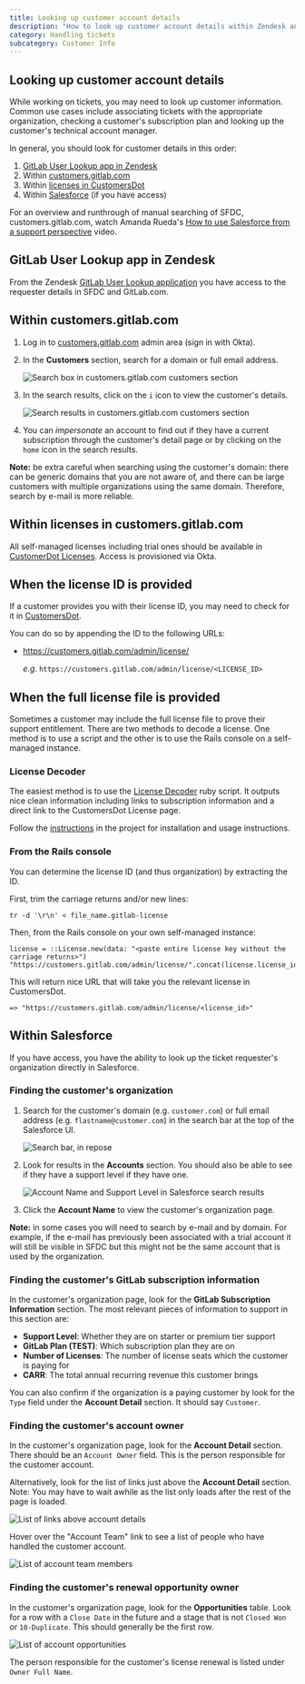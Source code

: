 ```yaml
---
title: Looking up customer account details
description: "How to look up customer account details within Zendesk and customers.gitlab.com"
category: Handling tickets
subcategory: Customer Info
---
```


## Looking up customer account details

While working on tickets, you may need to look up customer information. Common
use cases include associating tickets with the appropriate organization,
checking a customer's subscription plan and looking up the customer's technical
account manager.

In general, you should look for customer details in this order:

1. [GitLab User Lookup app in Zendesk](#gitlab-user-lookup-app-in-zendesk)
1. Within [customers.gitlab.com](#within-customersgitlabcom)
1. Within [licenses in CustomersDot](#within-licenses-in-customersgitlabcom)
1. Within [Salesforce](#within-salesforce) (if you have access)

For an overview and runthrough of manual searching of SFDC, customers.gitlab.com, watch Amanda Rueda's
[How to use Salesforce from a support perspective](https://drive.google.com/drive/u/0/search?q=Amanda%27s%20Salesforce%20Class%20parent:1JDdcj2ESdCc_ReG0-n7RyAIxbIFkcQ1K)
video.

## GitLab User Lookup app in Zendesk

From the Zendesk [GitLab User Lookup application](/handbook/support/readiness/operations/docs/zendesk/apps#gitlab-user-lookup) you have access to the requester details in SFDC and GitLab.com.

## Within customers.gitlab.com

1. Log in to [customers.gitlab.com](https://customers.gitlab.com/admin) admin area
   (sign in with Okta).

1. In the **Customers** section, search for a domain or full email address.

   ![Search box in customers.gitlab.com customers section](/handbook/support/workflows/assets/customers-gitlab-com-search.png)

1. In the search results, click on the `i` icon to view the customer's details.

   ![Search results in customers.gitlab.com customers section](/handbook/support/workflows/assets/customers-gitlab-com-search-results.png)

1. You can *impersonate* an account to find out if they have a current
   subscription through the customer's detail page or by clicking on the `home`
   icon in the search results.

**Note:** be extra careful when searching using the customer's domain: there can be generic domains
that you are not aware of, and there can be large customers with multiple organizations using the same
domain. Therefore, search by e-mail is more reliable.

## Within licenses in customers.gitlab.com

All self-managed licenses including trial ones should be available in [CustomerDot Licenses](https://customers.gitlab.com/admin/license).
Access is provisioned via Okta.

## When the license ID is provided

If a customer provides you with their license ID, you may need to check for it
in [CustomersDot](https://customers.gitlab.com/admin).

You can do so by appending the ID to the following URLs:

- <https://customers.gitlab.com/admin/license/>

  *e.g.* `https://customers.gitlab.com/admin/license/<LICENSE_ID>`

## When the full license file is provided

Sometimes a customer may include the full license file to prove their support
entitlement. There are two methods to decode a license. One method is to use a
script and the other is to use the Rails console on a self-managed instance.

### License Decoder

The easiest method is to use the [License Decoder](https://gitlab.com/gitlab-com/support/toolbox/license-decoder) ruby script.
It outputs nice clean information including links to subscription information
and a direct link to the CustomersDot License page.

Follow the [instructions](https://gitlab.com/gitlab-com/support/toolbox/license-decoder#gitlab-license-decoder) in the project
for installation and usage instructions.

### From the Rails console

You can determine the license ID (and thus organization) by
extracting the ID.

First, trim the carriage returns and/or new lines:

```text
tr -d '\r\n' < file_name.gitlab-license
```

Then, from the Rails console on your own self-managed instance:

```text
license = ::License.new(data: "<paste entire license key without the carriage returns>")
"https://customers.gitlab.com/admin/license/".concat(license.license_id.to_s)
```

This will return nice URL that will take you the relevant license in CustomersDot.

```text
=> "https://customers.gitlab.com/admin/license/<license_id>"
```

## Within Salesforce

If you have access, you have the ability to look up the ticket requester's organization directly in Salesforce.

### Finding the customer's organization

1. Search for the customer's domain (e.g. `customer.com`) or full email address
   (e.g. `flastname@customer.com`) in the search bar at the top of the
   Salesforce UI.

   ![Search bar, in repose](/images/handbook/support/zendesk_needs_org-sfdc-search.png)

1. Look for results in the **Accounts** section. You should also be able to see
   if they have a support level if they have one.

   ![Account Name and Support Level in Salesforce search results](/handbook/support/workflows/assets/salesforce-search-results-accounts.png)

1. Click the **Account Name** to view the customer's organization page.

**Note:** in some cases you will need to search by e-mail and by domain. For example,
if the e-mail has previously been associated with a trial account it will still be visible
in SFDC but this might not be the same account that is used by the organization.

### Finding the customer's GitLab subscription information

In the customer's organization page, look for the **GitLab Subscription Information**
section. The most relevant pieces of information to support in this section are:

- **Support Level**: Whether they are on starter or premium tier support
- **GitLab Plan (TEST)**: Which subscription plan they are on
- **Number of Licenses**: The number of license seats which the customer is paying for
- **CARR**: The total annual recurring revenue this customer brings

You can also confirm if the organization is a paying customer by look for the
`Type` field under the **Account Detail** section. It should say `Customer`.

### Finding the customer's account owner

In the customer's organization page, look for the **Account Detail** section.
There should be an `Account Owner` field. This is the person responsible for
the customer account.

Alternatively, look for the list of links just above the **Account Detail**
section. Note: You may have to wait awhile as the list only loads after the
rest of the page is loaded.

![List of links above account details](/handbook/support/workflows/assets/salesforce-account-detail-links.png)

Hover over the "Account Team" link to see a list of people who have handled the
customer account.

![List of account team members](/handbook/support/workflows/assets/salesforce-account-team-list.png)

### Finding the customer's renewal opportunity owner

In the customer's organization page, look for the **Opportunities** table. Look
for a row with a `Close Date` in the future and a stage that is not `Closed Won`
or `10-Duplicate`. This should generally be the first row.

![List of account opportunities](/handbook/support/workflows/assets/salesforce-account-team-list.png)

The person responsible for the customer's license renewal is listed under
`Owner Full Name`.
